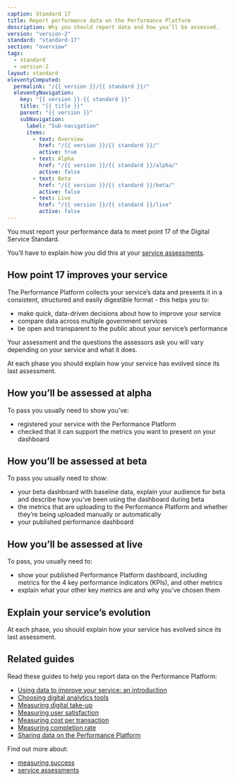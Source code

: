 ```yaml
---
caption: Standard 17
title: Report performance data on the Performance Platform
description: Why you should report data and how you’ll be assessed.
version: "version-2"
standard: "standard-17"
section: "overview"
tags:
  - standard
  - version-2
layout: standard
eleventyComputed:
  permalink: "/{{ version }}/{{ standard }}/"
  eleventyNavigation:
    key: "{{ version }}-{{ standard }}"
    title: "{{ title }}"
    parent: "{{ version }}"
    subNavigation:
      label: "Sub-navigation"
      items:
        - text: Overview
          href: "/{{ version }}/{{ standard }}/"
          active: true
        - text: Alpha
          href: "/{{ version }}/{{ standard }}/alpha/"
          active: false
        - text: Beta
          href: "/{{ version }}/{{ standard }}/beta/"
          active: false
        - text: Live
          href: "/{{ version }}/{{ standard }}/live"
          active: false
---
```


You must report your performance data to meet point 17 of the Digital Service Standard.

You’ll have to explain how you did this at your [service assessments](https://www.gov.uk/service-manual/service-assessments/how-service-assessments-work).

## How point 17 improves your service

The Performance Platform collects your service’s data and presents it in a consistent, structured and easily digestible format - this helps you to:

- make quick, data-driven decisions about how to improve your service
- compare data across multiple government services
- be open and transparent to the public about your service’s performance

Your assessment and the questions the assessors ask you will vary depending on your service and what it does.

At each phase you should explain how your service has evolved since its last assessment.

## How you’ll be assessed at alpha

To pass you usually need to show you’ve:

- registered your service with the Performance Platform
- checked that it can support the metrics you want to present on your dashboard

## How you’ll be assessed at beta

To pass you usually need to show:

- your beta dashboard with baseline data, explain your audience for beta and describe how you’ve been using the dashboard during beta
- the metrics that are uploading to the Performance Platform and whether they’re being uploaded manually or automatically
- your published performance dashboard

## How you’ll be assessed at live

To pass, you usually need to:

- show your published Performance Platform dashboard, including metrics for the 4 key performance indicators (KPIs), and other metrics
- explain what your other key metrics are and why you’ve chosen them

## Explain your service’s evolution

At each phase, you should explain how your service has evolved since its last assessment.

## Related guides

Read these guides to help you report data on the Performance Platform:

- [Using data to improve your service: an introduction](https://www.gov.uk/service-manual/measuring-success/using-data-to-improve-your-service-an-introduction)
- [Choosing digital analytics tools](https://www.gov.uk/service-manual/measuring-success/choosing-digital-analytics-tools)
- [Measuring digital take-up](https://www.gov.uk/service-manual/measuring-success/measuring-digital-take-up)
- [Measuring user satisfaction](https://www.gov.uk/service-manual/measuring-success/measuring-user-satisfaction)
- [Measuring cost per transaction](https://www.gov.uk/service-manual/measuring-success/measuring-cost-per-transaction)
- [Measuring completion rate](https://www.gov.uk/service-manual/measuring-success/measuring-completion-rate)
- [Sharing data on the Performance Platform](https://www.gov.uk/service-manual/measuring-success/sharing-your-data-with-the-performance-platform)

Find out more about:

- [measuring success](https://www.gov.uk/service-manual/measuring-success)
- [service assessments](https://www.gov.uk/service-manual/service-assessments)
